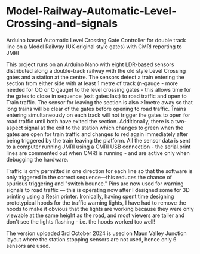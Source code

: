 # Model-Railway-Automatic-Level-Crossing-and-signals
Arduino based Automatic Level Crossing Gate Controller for double track line on a Model Railway (UK original style gates)
with CMRI reporting to JMRI

This project runs on an Arduino Nano with eight LDR-based sensors distributed along a double-track railway with the old style Level Crossing gates and a station at the centre.  The sensors detect a train entering the section from either side with at least 1 metre of track (n-gauge - more needed for OO or O gauge) to the level crossing gates - this allows time for the gates to close in sequence (exit gates last) to road traffic and open to Train traffic. The sensor for leaving the section is also >1metre away so that long trains will be clear of the gates before opening to road traffic.  Trains entering simultaneously on each track will not trigger the gates to open for road traffic until both have exited the section. Additionally, there is a two-aspect signal at the exit to the station which changes to green when the gates are open for train traffic and changes to red again immediately after being triggered by the train leaving the platform. All the sensor data is sent to a computer running JMRI using a CMRI USB connection - the serial.print lines are commented out when CMRI is running - and are active only when debugging the hardware.

Traffic is only permitted in one direction for each line so that the software is only triggered in the correct sequence—this reduces the chance of spurious triggering and "switch bounce."  Pins are now used for warning signals to road traffic — this is operating now after I designed some for 3D printing using a Resin printer.  Ironically, having spent time designing prototypical hoods for the traffic warning lights, I have had to remove the hoods to make it obvious that the lights are working because they were only viewable at the same height as the road, and most viewers are taller and don't see the lights flashing - i.e. the hoods worked too well!

The version uploaded 3rd October 2024 is used on Maun Valley Junction layout where the station stopping sensors are not used, hence only 6 sensors are used.
